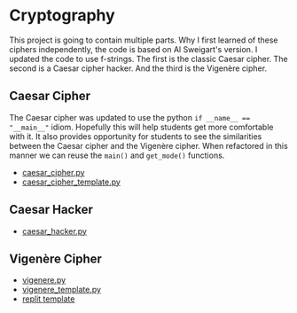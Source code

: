 # Cryptography

This project is going to contain multiple parts. Why I first learned of these ciphers independently, the code is based on Al Sweigart's version. I updated the code to use f-strings. The first is the classic Caesar cipher. The second is a Caesar cipher hacker. And the third is the Vigenère cipher.

## Caesar Cipher

The Caesar cipher was updated to use the python `if __name__ == "__main__"` idiom. Hopefully this will help students get more comfortable with it. It also provides opportunity for students to see the similarities between the Caesar cipher and the Vigenère cipher. When refactored in this manner we can reuse the `main()` and `get_mode()` functions.

- [caesar_cipher.py](./caesar_cipher.py)
- [caesar_cipher_template.py](./caesar_cipher_template.py)

## Caesar Hacker

- [caesar_hacker.py](./caesar_hacker.py)

## Vigenère Cipher

- [vigenere.py](./vigenere.py)
- [vigenere_template.py](./vigenere_template.py)
- [replit template](https://firewalledreplit.com/@MrHelmstedter/vigeneretemplate#main.py)
